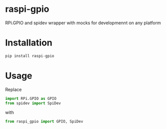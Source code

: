 # raspi-gpio
RPi.GPIO and spidev wrapper with mocks for developmennt on any platform

# Installation
```sh
pip install raspi-gpio
```

# Usage
Replace
```python
import RPi.GPIO as GPIO
from spidev import SpiDev
```
with
```python
from raspi_gpio import GPIO, SpiDev
```
